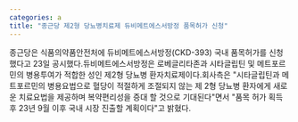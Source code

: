 ```yaml
---
categories: a
title: "종근당 제2형 당뇨병치료제 듀비메트에스서방정 품목허가 신청"
---
```

종근당은 식품의약품안전처에 듀비메트에스서방정(CKD-393) 국내 품목허가를 신청했다고 23일 공시했다.듀비메트에스서방정은 로베글리타존과 시타글립틴 및 메트포르민의 병용투여가 적합한 성인 제2형 당뇨병 환자치료제이다.회사측은 "시타글립틴과 메트포르민의 병용요법으로 혈당이 적절하게 조절되지 않는 제 2형 당뇨병 환자에게 새로운 치료요법을 제공하며 복약편리성을 증대 할 것으로 기대된다"면서 "품목 허가 획득 후 23년 9월 이후 국내 시장 진출할 계획이다"고 밝혔다.
